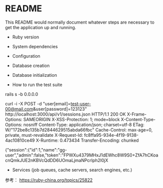 # README

This README would normally document whatever steps are necessary to get the
application up and running.

* Ruby version

* System dependencies

* Configuration

* Database creation

* Database initialization

* How to run the test suite


rails s -b 0.0.0.0 


curl -i -X POST -d "user[email]=test-user-00@mail.com&user[password]=123123" http://localhost:3000/api/v1/sessions.json
HTTP/1.1 200 OK
X-Frame-Options: SAMEORIGIN
X-XSS-Protection: 1; mode=block
X-Content-Type-Options: nosniff
Content-Type: application/json; charset=utf-8
ETag: W/"172be8c135b7d2844629515abda66fbc"
Cache-Control: max-age=0, private, must-revalidate
X-Request-Id: fc8ffa95-934e-4f19-9138-4ac10810ce49
X-Runtime: 0.473434
Transfer-Encoding: chunked

{"session":{"id":1,"name":"gg-user","admin":false,"token":"FPWXu4379MHxJ1dEWhc8W9S0+ZfA7hCKoacnQmkJUE2nKBVcQdDD6UOmaLjmaNPcrIph2I0jX
* Services (job queues, cache servers, search engines, etc.)





参考：
https://ruby-china.org/topics/25822
